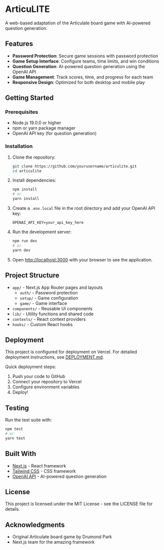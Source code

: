 # ArticuLITE

A web-based adaptation of the Articulate board game with AI-powered question generation.

## Features

- **Password Protection**: Secure game sessions with password protection
- **Game Setup Interface**: Configure teams, time limits, and win conditions
- **Question Generation**: AI-powered question generation using the OpenAI API
- **Game Management**: Track scores, time, and progress for each team
- **Responsive Design**: Optimized for both desktop and mobile play

## Getting Started

### Prerequisites

- Node.js 19.0.0 or higher
- npm or yarn package manager
- OpenAI API key (for question generation)

### Installation

1. Clone the repository:
   ```bash
   git clone https://github.com/yourusername/articulite.git
   cd articulite
   ```

2. Install dependencies:
   ```bash
   npm install
   # or
   yarn install
   ```

3. Create a `.env.local` file in the root directory and add your OpenAI API key:
   ```
   OPENAI_API_KEY=your_api_key_here
   ```

4. Run the development server:
   ```bash
   npm run dev
   # or
   yarn dev
   ```

5. Open [http://localhost:3000](http://localhost:3000) with your browser to see the application.

## Project Structure

- `app/` - Next.js App Router pages and layouts
  - `auth/` - Password protection
  - `setup/` - Game configuration
  - `game/` - Game interface
- `components/` - Reusable UI components
- `lib/` - Utility functions and shared code
- `contexts/` - React context providers
- `hooks/` - Custom React hooks

## Deployment

This project is configured for deployment on Vercel. For detailed deployment instructions, see [DEPLOYMENT.md](./DEPLOYMENT.md).

Quick deployment steps:
1. Push your code to GitHub
2. Connect your repository to Vercel
3. Configure environment variables
4. Deploy!

## Testing

Run the test suite with:

```bash
npm test
# or
yarn test
```

## Built With

- [Next.js](https://nextjs.org/) - React framework
- [Tailwind CSS](https://tailwindcss.com/) - CSS framework
- [OpenAI API](https://openai.com/) - AI-powered question generation

## License

This project is licensed under the MIT License - see the LICENSE file for details.

## Acknowledgments

- Original Articulate board game by Drumond Park
- Next.js team for the amazing framework